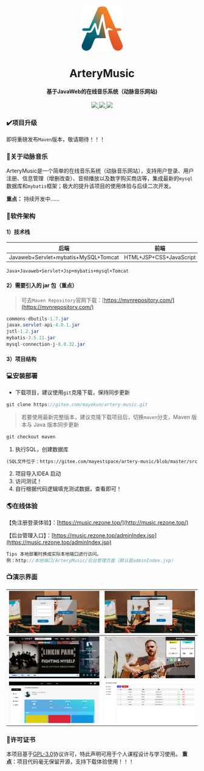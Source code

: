 <p align="center">
    <img alt="logo" src="upload/logo%20(1).png" width="120" height="120" >
</p>
<h1 align="center" style="font-weight: bold;">ArteryMusic</h1>
<h4 align="center">基于JavaWeb的在线音乐系统（动脉音乐网站)</h4>
<p align="center">
   <a href="https://gitee.com/mayestspace/openfeet/stargazers">
      <img src="https://gitee.com/mayestspace/artery-music/badge/star.svg?theme=gvp">
   </a>
	<a href="https://gitee.com/mayestspace/artery-music">
      <img src="https://img.shields.io/badge/ArteryMusic-v1.1-brightgreen.svg">
   </a>
	<a href="https://gitee.com/mayestspace/artery-music/blob/master/LICENSE">
      <img src="https://img.shields.io/badge/license-GPL%20v3-blue">
   </a>
</p>

### ✔️项目升级
即将重磅发布`Maven`版本，敬请期待！！！

### 🔖关于动脉音乐

ArteryMusic是一个简单的在线音乐系统（动脉音乐网站），支持用户登录、用户注册、信息管理（增删改查）、音频播放以及数字购买商店等，集成最新的`mysql`数据库和`mybatis`框架；极大的提升该项目的使用体验与后续二次开发。

**重点：** 持续开发中......

### 🎃软件架构

#### 1）技术栈

|                 后端                 |          前端           |
| :----------------------------------: | :---------------------: |
| Javaweb+Servlet+mybatis+MySQL+Tomcat | HTML+JSP+CSS+JavaScript |

`Java+Javaweb+Servlet+Jsp+mybatis+mysql+Tomcat`

#### 2）需要引入的 jar 包（重点）

>可去`Maven Repository`官网下载：[https://mvnrepository.com/](https://mvnrepository.com/)
```java
commons-dbutils-1.7.jar
javax.servlet-api-4.0.1.jar
jstl-1.2.jar
mybatis-3.5.11.jar
mysql-connection-j-8.0.32.jar
```

#### 3）项目结构



### 💻安装部署
- 下载项目，建议使用`git`克隆下载，保持同步更新
```java
git clone https://gitee.com/mayekun/artery-music.git
```
> 若要使用最新完整版本，建议克隆下载项目后，切换`maven`分支，Maven 版本与 Java 版本同步更新

```java
git checkout maven

```


1.  执行SQL，创建数据库
```md
(SQL文件位于：https://gitee.com/mayestspace/artery-music/blob/master/src/arterymusic.spl)
```
2.  项目导入IDEA 启动
3.  访问测试！
4.  自行根据代码逻辑填充测试数据，查看即可！

### 🌎️在线体验

【免注册登录体验】：[https://music.rezone.top/](http://music.rezone.top/)

【后台管理入口】：[https://music.rezone.top/adminIndex.jsp](https://music.rezone.top/adminIndex.jsp)

```java
Tips 本地部署时换成实际本地端口进行访问。
例：http://本地端口/ArteryMusic/后台管理页面（默认是adminIndex.jsp）
```



### 📺演示界面
| ![注册页面](upload/register.png) | ![image-20230814141233940](upload/login.png) |
| -------------------------------- | -------------------------------------------- |
| ![首页](upload/index.png)        | ![数字商店](upload/digital_store.png)        |
| ![音乐人中心](upload/center.png) | ![后台管理](upload/admin.png)                |



### 📑许可证书

本项目基于[GPL-3.0](https://gitee.com/mayestspace/artery-music/blob/master/LICENSE)协议许可，特此声明可用于个人课程设计与学习使用。
**重点**：项目代码毫无保留开源，支持下载体验使用！！！
